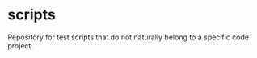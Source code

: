 scripts
=======

Repository for test scripts that do not naturally belong to a specific code project.
